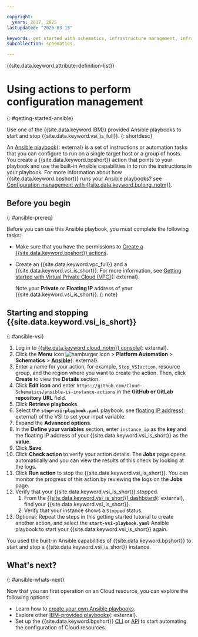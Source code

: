 ```yaml
---

copyright:
  years: 2017, 2025
lastupdated: "2025-03-13"

keywords: get started with schematics, infrastructure management, infrastructure as code, iac, schematics cloud environment, schematics infrastructure, schematics terraform, terraform provider
subcollection: schematics

---
```


{{site.data.keyword.attribute-definition-list}}

# Using actions to perform configuration management 
{: #getting-started-ansible}

Use one of the {{site.data.keyword.IBM}} provided Ansible playbooks to start and stop {{site.data.keyword.vsi_is_full}}.
{: shortdesc}

An [Ansible playbook](https://www.redhat.com/en/topics/automation/what-is-an-ansible-playbook){: external} is a set of instructions or automation tasks that you can configure to run on a single target host or a group of hosts. You create a {{site.data.keyword.bpshort}} action that points to your playbook and use the built-in Ansible capabilities in to run the instructions in your playbook. For more information about how {{site.data.keyword.bpshort}} runs your Ansible playbooks? see [Configuration management with {{site.data.keyword.bplong_notm}}](/docs/schematics?topic=schematics-how-it-works#how-to-actions).

## Before you begin
{: #ansible-prereq}

Before you can use this Ansible playbook, you must complete the following tasks:

- Make sure that you have the permissions to [Create a {{site.data.keyword.bpshort}} actions](/docs/schematics?topic=schematics-access#access-roles).
- Create an {{site.data.keyword.vpc_full}} and a {{site.data.keyword.vsi_is_short}}. For more information, see [Getting started with Virtual Private Cloud (VPC)](/docs/vpc?topic=vpc-creating-a-vpc-using-the-ibm-cloud-console){: external}.

    Note your **Private** or **Floating IP** address of your {{site.data.keyword.vsi_is_short}}.
    {: note}

## Starting and stopping {{site.data.keyword.vsi_is_short}}
{: #ansible-vsi}

1. Log in to [{{site.data.keyword.cloud_notm}} console](https://cloud.ibm.com/){: external}.
2. Click the **Menu** icon ![hamburger icon](images/icon_hamburger.svg) > **Platform Automation** > **Schematics** > [**Ansible**](https://cloud.ibm.com/automation/schematics/ansible){: external}.
3. Enter a name for your action, for example, `Stop_VSIaction`, resource group, and the region where you want to create the action. Then, click **Create** to view the **Details** section.
4. Click **Edit icon** and enter `https://github.com/Cloud-Schematics/ansible-is-instance-actions` in the **GitHub or GitLab repository URL** field.
5. Click **Retrieve playbooks**.
6. Select the **`stop-vsi-playbook.yaml`** playbook. see [floating IP address](/docs/vpc?topic=vpc-using-instance-vnics&interface=ui#editing-network-interfaces){: external} of the VSI to set your input variable.
7. Expand the **Advanced options**.
8. In the **Define your variables** section, enter `instance_ip` as the **key** and the floating IP address of your {{site.data.keyword.vsi_is_short}} as the **value**.
9. Click **Save**.
10. Click **Check action** to verify your action details. The **Jobs** page opens automatically and you can view the results of this check by looking at the logs.
11. Click **Run action** to stop the {{site.data.keyword.vsi_is_short}}. You can monitor the progress of this action by reviewing the logs on the **Jobs** page.
12. Verify that your {{site.data.keyword.vsi_is_short}} stopped.
    1. From the [{{site.data.keyword.vsi_is_short}} dashboard](https://cloud.ibm.com/infrastructure/compute/vs){: external}, find your {{site.data.keyword.vsi_is_short}}.
    2. Verify that your instance shows a `Stopped` status.
13. Optional: Repeat the steps in this getting started tutorial to create another action, and select the **`start-vsi-playbook.yaml`** Ansible playbook to start your {{site.data.keyword.vsi_is_short}} again.

You used the built-in Ansible capabilities of {{site.data.keyword.bpshort}} to start and stop a {{site.data.keyword.vsi_is_short}} instance.

## What's next? 
{: #ansible-whats-next}

Now that you ran first operation on an Cloud resource, you can explore the following options:

- Learn how to [create your own Ansible playbooks](/docs/schematics?topic=schematics-create-playbook).
- Explore other [IBM-provided playbooks](https://github.com/Cloud-Schematics){: external}.
- Set up the {{site.data.keyword.bpshort}} [CLI](/docs/schematics?topic=schematics-setup-cli) or [API](/docs/schematics?topic=schematics-setup-api) to start automating the configuration of Cloud resources.
